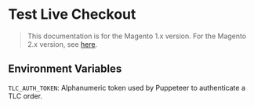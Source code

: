 # Test Live Checkout

> This documentation is for the Magento 1.x version. For the Magento 2.x version, see [here](https://nickolasburr.github.io/magento/extensions/2.x/testlivecheckout/latest).

## Environment Variables

`TLC_AUTH_TOKEN`: Alphanumeric token used by Puppeteer to authenticate a TLC order.
